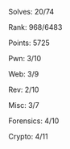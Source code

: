 Solves: 20/74

Rank: 968/6483

Points: 5725



Pwn: 3/10

Web: 3/9

Rev: 2/10

Misc: 3/7

Forensics: 4/10

Crypto: 4/11
